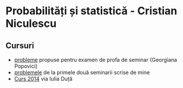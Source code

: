 # Probabilități și statistică - Cristian Niculescu

## Cursuri

- [probleme](https://www.dropbox.com/s/zxqcv8mro8wm4cz/Probabilitati%20si%20Statistica%20%28modele%20de%20exercitii%20date%20la%20examen%29.pdf?dl=0) propuse pentru examen de profa de seminar (Georgiana Popovici)
- [problemele](https://www.dropbox.com/sh/xiyscl3fcpdyn1a/AAAGO50y1QrouFBOgtw9HFxCa?dl=0) de la primele două seminarii scrise de mine
- [Curs 2014](https://www.dropbox.com/s/iwz4iudiys9j0jd/Probabilitati%20si%20statistica.pdf?dl=0) via Iulia Duță
